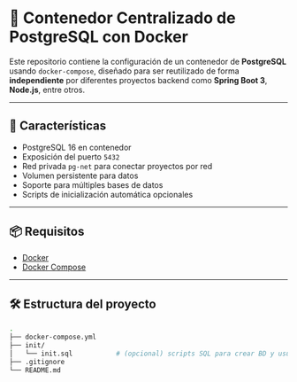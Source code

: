 # 🐘 Contenedor Centralizado de PostgreSQL con Docker

Este repositorio contiene la configuración de un contenedor de **PostgreSQL** usando `docker-compose`, diseñado para ser reutilizado de forma **independiente** por diferentes proyectos backend como **Spring Boot 3**, **Node.js**, entre otros.

---

## 🚀 Características

- PostgreSQL 16 en contenedor
- Exposición del puerto `5432`
- Red privada `pg-net` para conectar proyectos por red
- Volumen persistente para datos
- Soporte para múltiples bases de datos
- Scripts de inicialización automática opcionales

---

## 📦 Requisitos

- [Docker](https://www.docker.com/)
- [Docker Compose](https://docs.docker.com/compose/)

---

## 🛠️ Estructura del proyecto

```bash
.
├── docker-compose.yml
├── init/
│   └── init.sql           # (opcional) scripts SQL para crear BD y usuarios
├── .gitignore
└── README.md
